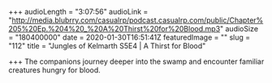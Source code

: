 +++
audioLength = "3:07:56"
audioLink = "http://media.blubrry.com/casualrp/podcast.casualrp.com/public/Chapter%205%20Ep.%204%20_%20A%20Thirst%20for%20Blood.mp3"
audioSize = "180400000"
date = 2020-01-30T16:51:41Z
featuredImage = ""
slug = "112"
title = "Jungles of Kelmarth S5E4 | A Thirst for Blood"

+++
The companions journey deeper into the swamp and encounter familiar creatures hungry for blood.
